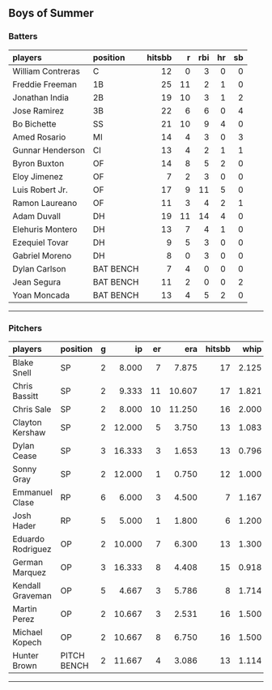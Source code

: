 ## Boys of Summer

### Batters

 
|players           |position  | hitsbb|  r| rbi| hr| sb| 
|:-----------------|:---------|------:|--:|---:|--:|--:| 
|William Contreras |C         |     12|  0|   3|  0|  0| 
|Freddie Freeman   |1B        |     25| 11|   2|  1|  0| 
|Jonathan India    |2B        |     19| 10|   3|  1|  2| 
|Jose Ramirez      |3B        |     22|  6|   6|  0|  4| 
|Bo Bichette       |SS        |     21| 10|   9|  4|  0| 
|Amed Rosario      |MI        |     14|  4|   3|  0|  3| 
|Gunnar Henderson  |CI        |     13|  4|   2|  1|  1| 
|Byron Buxton      |OF        |     14|  8|   5|  2|  0| 
|Eloy Jimenez      |OF        |      7|  2|   3|  0|  0| 
|Luis Robert Jr.   |OF        |     17|  9|  11|  5|  0| 
|Ramon Laureano    |OF        |     11|  3|   4|  2|  1| 
|Adam Duvall       |DH        |     19| 11|  14|  4|  0| 
|Elehuris Montero  |DH        |     13|  7|   4|  1|  0| 
|Ezequiel Tovar    |DH        |      9|  5|   3|  0|  0| 
|Gabriel Moreno    |DH        |      8|  0|   3|  0|  0| 
|Dylan Carlson     |BAT BENCH |      7|  4|   0|  0|  0| 
|Jean Segura       |BAT BENCH |     11|  2|   0|  0|  2| 
|Yoan Moncada      |BAT BENCH |     13|  4|   5|  2|  0| 


* * *

### Pitchers

 
|players           |position    |  g|     ip| er|    era| hitsbb|  whip| so|  w| sv| 
|:-----------------|:-----------|--:|------:|--:|------:|------:|-----:|--:|--:|--:| 
|Blake Snell       |SP          |  2|  8.000|  7|  7.875|     17| 2.125| 11|  0|  0| 
|Chris Bassitt     |SP          |  2|  9.333| 11| 10.607|     17| 1.821|  5|  1|  0| 
|Chris Sale        |SP          |  2|  8.000| 10| 11.250|     16| 2.000| 13|  1|  0| 
|Clayton Kershaw   |SP          |  2| 12.000|  5|  3.750|     13| 1.083| 13|  1|  0| 
|Dylan Cease       |SP          |  3| 16.333|  3|  1.653|     13| 0.796| 24|  2|  0| 
|Sonny Gray        |SP          |  2| 12.000|  1|  0.750|     12| 1.000| 14|  1|  0| 
|Emmanuel Clase    |RP          |  6|  6.000|  3|  4.500|      7| 1.167|  6|  1|  3| 
|Josh Hader        |RP          |  5|  5.000|  1|  1.800|      6| 1.200| 10|  0|  4| 
|Eduardo Rodriguez |OP          |  2| 10.000|  7|  6.300|     13| 1.300|  6|  0|  0| 
|German Marquez    |OP          |  3| 16.333|  8|  4.408|     15| 0.918| 13|  2|  0| 
|Kendall Graveman  |OP          |  5|  4.667|  3|  5.786|      8| 1.714|  4|  1|  0| 
|Martin Perez      |OP          |  2| 10.667|  3|  2.531|     16| 1.500| 12|  1|  0| 
|Michael Kopech    |OP          |  2| 10.667|  8|  6.750|     16| 1.500| 10|  0|  0| 
|Hunter Brown      |PITCH BENCH |  2| 11.667|  4|  3.086|     13| 1.114| 12|  1|  0| 


* * *


